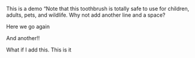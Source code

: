 This is a demo
“Note that this toothbrush is totally safe to use for children, adults, pets, and wildlife.
Why not add another line and a space?

Here we go again

And another!!

What if I add this. This is it
